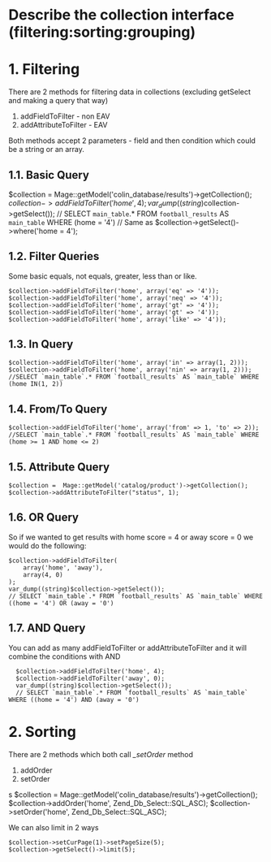 # Describe the collection interface (filtering:sorting:grouping)

# 1. Filtering


There are 2 methods for filtering data in collections (excluding getSelect and making a query that way)

1. addFieldToFilter - non EAV
2. addAttributeToFilter - EAV

Both methods accept 2 parameters - field and then condition which could be a string or an array.

## 1.1. Basic Query

  $collection =  Mage::getModel('colin_database/results')->getCollection();
  $collection->addFieldToFilter('home', 4);
  var_dump((string)$collection->getSelect());
  // SELECT `main_table`.* FROM `football_results` AS `main_table` WHERE (home = '4')
  // Same as $collection->getSelect()->where('home = 4');


## 1.2. Filter Queries

Some basic equals, not equals, greater, less than or like.

    $collection->addFieldToFilter('home', array('eq' => '4'));
    $collection->addFieldToFilter('home', array('neq' => '4'));
    $collection->addFieldToFilter('home', array('gt' => '4'));
    $collection->addFieldToFilter('home', array('gt' => '4'));
    $collection->addFieldToFilter('home', array('like' => '4'));

## 1.3. In Query

    $collection->addFieldToFilter('home', array('in' => array(1, 2)));
    $collection->addFieldToFilter('home', array('nin' => array(1, 2)));
    //SELECT `main_table`.* FROM `football_results` AS `main_table` WHERE (home IN(1, 2))

## 1.4. From/To Query

    $collection->addFieldToFilter('home', array('from' => 1, 'to' => 2));
    //SELECT `main_table`.* FROM `football_results` AS `main_table` WHERE (home >= 1 AND home <= 2)


## 1.5. Attribute Query

    $collection =  Mage::getModel('catalog/product')->getCollection();
    $collection->addAttributeToFilter("status", 1);

## 1.6. OR Query

So if we wanted to get results with home score = 4 or away score = 0 we would do the following:


    $collection->addFieldToFilter(
        array('home', 'away'),
        array(4, 0)
    );
    var_dump((string)$collection->getSelect());
    // SELECT `main_table`.* FROM `football_results` AS `main_table` WHERE ((home = '4') OR (away = '0')


## 1.7. AND Query

You can add as many addFieldToFilter or addAttributeToFilter and it will combine the conditions with AND


      $collection->addFieldToFilter('home', 4);
      $collection->addFieldToFilter('away', 0);
      var_dump((string)$collection->getSelect());
      // SELECT `main_table`.* FROM `football_results` AS `main_table` WHERE ((home = '4') AND (away = '0')


# 2. Sorting

There are 2 methods which both call *_setOrder* method

1. addOrder
2. setOrder

s
    $collection =  Mage::getModel('colin_database/results')->getCollection();
    $collection->addOrder('home', Zend_Db_Select::SQL_ASC);
    $collection->setOrder('home', Zend_Db_Select::SQL_ASC);


We can also limit in 2 ways

    $collection->setCurPage(1)->setPageSize(5);
    $collection->getSelect()->limit(5);
